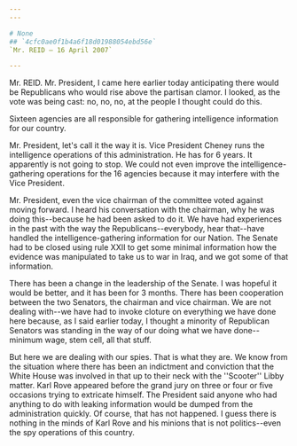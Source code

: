 ```yaml
---
---

# None
## `4cfc0ae0f1b4a6f18d01988054ebd56e`
`Mr. REID — 16 April 2007`

---
```



Mr. REID. Mr. President, I came here earlier today anticipating there 
would be Republicans who would rise above the partisan clamor. I 
looked, as the vote was being cast: no, no, no, at the people I thought 
could do this.

Sixteen agencies are all responsible for gathering intelligence 
information for our country.

Mr. President, let's call it the way it is. Vice President Cheney 
runs the intelligence operations of this administration. He has for 6 
years. It apparently is not going to stop. We could not even improve 
the intelligence-gathering operations for the 16 agencies because it 
may interfere with the Vice President.

Mr. President, even the vice chairman of the committee voted against 
moving forward. I heard his conversation with the chairman, why he was 
doing this--because he had been asked to do it. We have had experiences 
in the past with the way the Republicans--everybody, hear that--have 
handled the intelligence-gathering information for our Nation. The 
Senate had to be closed using rule XXII to get some minimal information 
how the evidence was manipulated to take us to war in Iraq, and we got 
some of that information.


There has been a change in the leadership of the Senate. I was 
hopeful it would be better, and it has been for 3 months. There has 
been cooperation between the two Senators, the chairman and vice 
chairman. We are not dealing with--we have had to invoke cloture on 
everything we have done here because, as I said earlier today, I 
thought a minority of Republican Senators was standing in the way of 
our doing what we have done--minimum wage, stem cell, all that stuff.

But here we are dealing with our spies. That is what they are. We 
know from the situation where there has been an indictment and 
conviction that the White House was involved in that up to their neck 
with the ''Scooter'' Libby matter. Karl Rove appeared before the grand 
jury on three or four or five occasions trying to extricate himself. 
The President said anyone who had anything to do with leaking 
information would be dumped from the administration quickly. Of course, 
that has not happened. I guess there is nothing in the minds of Karl 
Rove and his minions that is not politics--even the spy operations of 
this country.